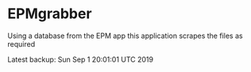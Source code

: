 # EPMgrabber
Using a database from the EPM app this application scrapes the files as required


Latest backup: Sun Sep 1 20:01:01 UTC 2019
